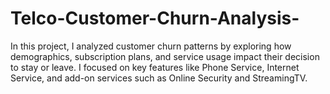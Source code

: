 # Telco-Customer-Churn-Analysis-
In this project, I analyzed customer churn patterns by exploring how demographics, subscription plans, and service usage impact their decision to stay or leave. I focused on key features like Phone Service, Internet Service, and add-on services such as Online Security and StreamingTV.
